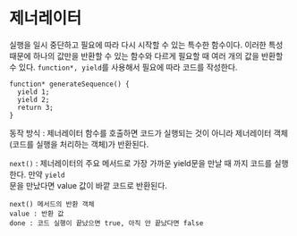 # 제너레이터
실행을 일시 중단하고 필요에 따라 다시 시작할 수 있는 특수한 함수이다.
이러한 특성 때문에 하나의 값만을 반환할 수 있는 함수와 다르게 필요할 때 여러 개의 값을 반환할 수 있다.
<code>function*, yield</code>를 사용해서 필요에 따라 코드를 작성한다.

```
function* generateSequence() {
  yield 1;
  yield 2;
  return 3;
}
```

동작 방식 : 제너레이터 함수를 호출하면 코드가 실행되는 것이 아니라 제너레이터 객체(코드를 실행을 처리하는 객체)가 반환된다.

<code>next()</code> : 제너레이터의 주요 메서드로 가장 가까운 yield문을 만날 때 까지 코드를 실행한다.
만약 <code>yield <value></code>문을 만났다면 value 값이 바깥 코드로 반환된다.

```
next() 메서드의 반환 객체
value : 반환 값 
done : 코드 실행이 끝났으면 true, 아직 안 끝났다면 false
```

